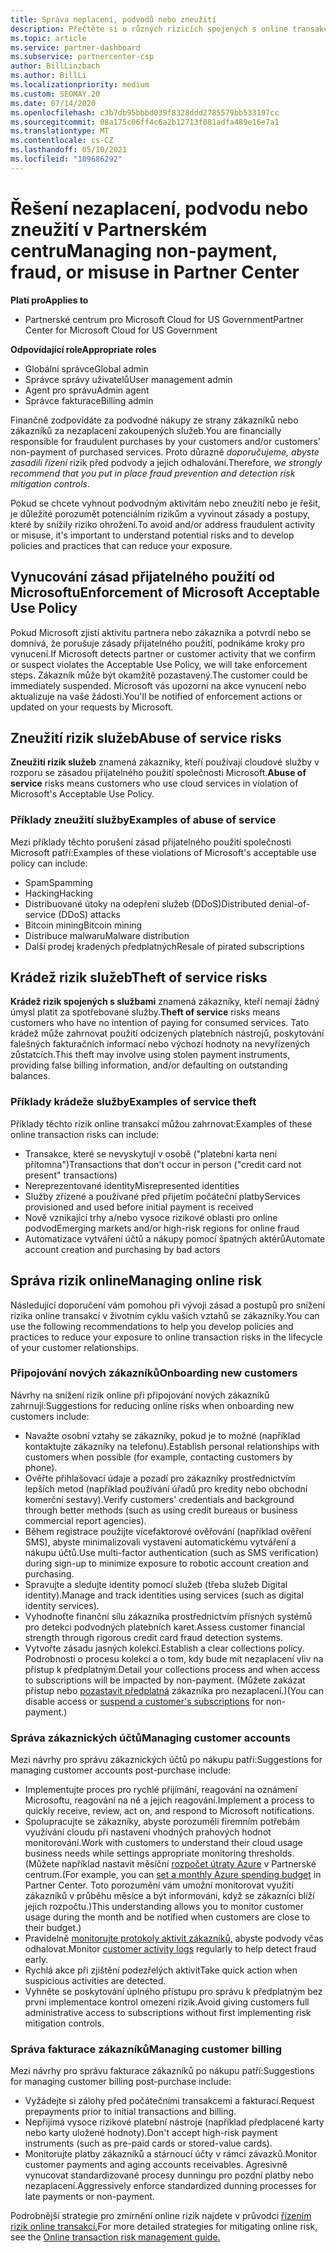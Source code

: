 ```yaml
---
title: Správa neplacení, podvodů nebo zneužití
description: Přečtěte si o různých rizicích spojených s online transakcemi a osvědčených postupech pro správu a zmírnění těchto rizik v Partnerské centrum.
ms.topic: article
ms.service: partner-dashboard
ms.subservice: partnercenter-csp
author: BillLinzbach
ms.author: BillLi
ms.localizationpriority: medium
ms.custom: SEOMAY.20
ms.date: 07/14/2020
ms.openlocfilehash: c3b7db95bbbd039f8328ddd2785579bb533197cc
ms.sourcegitcommit: 08a175c06ff4c6a2b12713f081adfa489e16e7a1
ms.translationtype: MT
ms.contentlocale: cs-CZ
ms.lasthandoff: 05/10/2021
ms.locfileid: "109686292"
---
```

# <a name="managing-non-payment-fraud-or-misuse-in-partner-center"></a><span data-ttu-id="f7c7f-103">Řešení nezaplacení, podvodu nebo zneužití v Partnerském centru</span><span class="sxs-lookup"><span data-stu-id="f7c7f-103">Managing non-payment, fraud, or misuse in Partner Center</span></span>

<span data-ttu-id="f7c7f-104">**Platí pro**</span><span class="sxs-lookup"><span data-stu-id="f7c7f-104">**Applies to**</span></span>

- <span data-ttu-id="f7c7f-105">Partnerské centrum pro Microsoft Cloud for US Government</span><span class="sxs-lookup"><span data-stu-id="f7c7f-105">Partner Center for Microsoft Cloud for US Government</span></span>

<span data-ttu-id="f7c7f-106">**Odpovídající role**</span><span class="sxs-lookup"><span data-stu-id="f7c7f-106">**Appropriate roles**</span></span>

- <span data-ttu-id="f7c7f-107">Globální správce</span><span class="sxs-lookup"><span data-stu-id="f7c7f-107">Global admin</span></span>
- <span data-ttu-id="f7c7f-108">Správce správy uživatelů</span><span class="sxs-lookup"><span data-stu-id="f7c7f-108">User management admin</span></span>
- <span data-ttu-id="f7c7f-109">Agent pro správu</span><span class="sxs-lookup"><span data-stu-id="f7c7f-109">Admin agent</span></span>
- <span data-ttu-id="f7c7f-110">Správce fakturace</span><span class="sxs-lookup"><span data-stu-id="f7c7f-110">Billing admin</span></span>

<span data-ttu-id="f7c7f-111">Finančně zodpovídáte za podvodné nákupy ze strany zákazníků nebo zákazníků za nezaplacení zakoupených služeb.</span><span class="sxs-lookup"><span data-stu-id="f7c7f-111">You are financially responsible for fraudulent purchases by your customers and/or customers' non-payment of purchased services.</span></span> <span data-ttu-id="f7c7f-112">Proto důrazně *doporučujeme, abyste zasadili řízení* rizik před podvody a jejich odhalování.</span><span class="sxs-lookup"><span data-stu-id="f7c7f-112">Therefore, *we strongly recommend that you put in place fraud prevention and detection risk mitigation controls*.</span></span>

<span data-ttu-id="f7c7f-113">Pokud se chcete vyhnout podvodným aktivitám nebo zneužití nebo je řešit, je důležité porozumět potenciálním rizikům a vyvinout zásady a postupy, které by snížily riziko ohrožení.</span><span class="sxs-lookup"><span data-stu-id="f7c7f-113">To avoid and/or address fraudulent activity or misuse, it's important to understand potential risks and to develop policies and practices that can reduce your exposure.</span></span>

## <a name="enforcement-of-microsoft-acceptable-use-policy"></a><span data-ttu-id="f7c7f-114">Vynucování zásad přijatelného použití od Microsoftu</span><span class="sxs-lookup"><span data-stu-id="f7c7f-114">Enforcement of Microsoft Acceptable Use Policy</span></span>

<span data-ttu-id="f7c7f-115">Pokud Microsoft zjistí aktivitu partnera nebo zákazníka a potvrdí nebo se domnívá, že porušuje zásady přijatelného použití, podnikáme kroky pro vynucení.</span><span class="sxs-lookup"><span data-stu-id="f7c7f-115">If Microsoft detects partner or customer activity that we confirm or suspect violates the Acceptable Use Policy, we will take enforcement steps.</span></span> <span data-ttu-id="f7c7f-116">Zákazník může být okamžitě pozastavený.</span><span class="sxs-lookup"><span data-stu-id="f7c7f-116">The customer could be immediately suspended.</span></span> <span data-ttu-id="f7c7f-117">Microsoft vás upozorní na akce vynucení nebo aktualizuje na vaše žádosti.</span><span class="sxs-lookup"><span data-stu-id="f7c7f-117">You'll be notified of enforcement actions or updated on your requests by Microsoft.</span></span>

## <a name="abuse-of-service-risks"></a><span data-ttu-id="f7c7f-118">Zneužití rizik služeb</span><span class="sxs-lookup"><span data-stu-id="f7c7f-118">Abuse of service risks</span></span>

<span data-ttu-id="f7c7f-119">**Zneužití rizik služeb** znamená zákazníky, kteří používají cloudové služby v rozporu se zásadou přijatelného použití společnosti Microsoft.</span><span class="sxs-lookup"><span data-stu-id="f7c7f-119">**Abuse of service** risks means customers who use cloud services in violation of Microsoft's Acceptable Use Policy.</span></span>

### <a name="examples-of-abuse-of-service"></a><span data-ttu-id="f7c7f-120">Příklady zneužití služby</span><span class="sxs-lookup"><span data-stu-id="f7c7f-120">Examples of abuse of service</span></span>

<span data-ttu-id="f7c7f-121">Mezi příklady těchto porušení zásad přijatelného použití společnosti Microsoft patří:</span><span class="sxs-lookup"><span data-stu-id="f7c7f-121">Examples of these violations of Microsoft's acceptable use policy can include:</span></span>

- <span data-ttu-id="f7c7f-122">Spam</span><span class="sxs-lookup"><span data-stu-id="f7c7f-122">Spamming</span></span>
- <span data-ttu-id="f7c7f-123">Hacking</span><span class="sxs-lookup"><span data-stu-id="f7c7f-123">Hacking</span></span>
- <span data-ttu-id="f7c7f-124">Distribuované útoky na odepření služeb (DDoS)</span><span class="sxs-lookup"><span data-stu-id="f7c7f-124">Distributed denial-of-service (DDoS) attacks</span></span>
- <span data-ttu-id="f7c7f-125">Bitcoin mining</span><span class="sxs-lookup"><span data-stu-id="f7c7f-125">Bitcoin mining</span></span>
- <span data-ttu-id="f7c7f-126">Distribuce malwaru</span><span class="sxs-lookup"><span data-stu-id="f7c7f-126">Malware distribution</span></span>
- <span data-ttu-id="f7c7f-127">Další prodej kradených předplatných</span><span class="sxs-lookup"><span data-stu-id="f7c7f-127">Resale of pirated subscriptions</span></span>

## <a name="theft-of-service-risks"></a><span data-ttu-id="f7c7f-128">Krádež rizik služeb</span><span class="sxs-lookup"><span data-stu-id="f7c7f-128">Theft of service risks</span></span>

<span data-ttu-id="f7c7f-129">**Krádež rizik spojených s službami** znamená zákazníky, kteří nemají žádný úmysl platit za spotřebované služby.</span><span class="sxs-lookup"><span data-stu-id="f7c7f-129">**Theft of service** risks means customers who have no intention of paying for consumed services.</span></span> <span data-ttu-id="f7c7f-130">Tato krádež může zahrnovat použití odcizených platebních nástrojů, poskytování falešných fakturačních informací nebo výchozí hodnoty na nevyřízených zůstatcích.</span><span class="sxs-lookup"><span data-stu-id="f7c7f-130">This theft may involve using stolen payment instruments, providing false billing information, and/or defaulting on outstanding balances.</span></span>

### <a name="examples-of-service-theft"></a><span data-ttu-id="f7c7f-131">Příklady krádeže služby</span><span class="sxs-lookup"><span data-stu-id="f7c7f-131">Examples of service theft</span></span>

<span data-ttu-id="f7c7f-132">Příklady těchto rizik online transakcí můžou zahrnovat:</span><span class="sxs-lookup"><span data-stu-id="f7c7f-132">Examples of these online transaction risks can include:</span></span>

- <span data-ttu-id="f7c7f-133">Transakce, které se nevyskytují v osobě ("platební karta není přítomna")</span><span class="sxs-lookup"><span data-stu-id="f7c7f-133">Transactions that don't occur in person ("credit card not present" transactions)</span></span>
- <span data-ttu-id="f7c7f-134">Nereprezentované identity</span><span class="sxs-lookup"><span data-stu-id="f7c7f-134">Misrepresented identities</span></span>
- <span data-ttu-id="f7c7f-135">Služby zřízené a používané před přijetím počáteční platby</span><span class="sxs-lookup"><span data-stu-id="f7c7f-135">Services provisioned and used before initial payment is received</span></span>
- <span data-ttu-id="f7c7f-136">Nově vznikající trhy a/nebo vysoce rizikové oblasti pro online podvod</span><span class="sxs-lookup"><span data-stu-id="f7c7f-136">Emerging markets and/or high-risk regions for online fraud</span></span>
- <span data-ttu-id="f7c7f-137">Automatizace vytváření účtů a nákupy pomocí špatných aktérů</span><span class="sxs-lookup"><span data-stu-id="f7c7f-137">Automate account creation and purchasing by bad actors</span></span>

## <a name="managing-online-risk"></a><span data-ttu-id="f7c7f-138">Správa rizik online</span><span class="sxs-lookup"><span data-stu-id="f7c7f-138">Managing online risk</span></span>

<span data-ttu-id="f7c7f-139">Následující doporučení vám pomohou při vývoji zásad a postupů pro snížení rizika online transakcí v životním cyklu vašich vztahů se zákazníky.</span><span class="sxs-lookup"><span data-stu-id="f7c7f-139">You can use the following recommendations to help you develop policies and practices to reduce your exposure to online transaction risks in the lifecycle of your customer relationships.</span></span>

### <a name="onboarding-new-customers"></a><span data-ttu-id="f7c7f-140">Připojování nových zákazníků</span><span class="sxs-lookup"><span data-stu-id="f7c7f-140">Onboarding new customers</span></span>

<span data-ttu-id="f7c7f-141">Návrhy na snížení rizik online při připojování nových zákazníků zahrnují:</span><span class="sxs-lookup"><span data-stu-id="f7c7f-141">Suggestions for reducing online risks when onboarding new customers include:</span></span>

- <span data-ttu-id="f7c7f-142">Navažte osobní vztahy se zákazníky, pokud je to možné (například kontaktujte zákazníky na telefonu).</span><span class="sxs-lookup"><span data-stu-id="f7c7f-142">Establish personal relationships with customers when possible (for example, contacting customers by phone).</span></span>
- <span data-ttu-id="f7c7f-143">Ověřte přihlašovací údaje a pozadí pro zákazníky prostřednictvím lepších metod (například používání úřadů pro kredity nebo obchodní komerční sestavy).</span><span class="sxs-lookup"><span data-stu-id="f7c7f-143">Verify customers' credentials and background through better methods (such as using credit bureaus or business commercial report agencies).</span></span>
- <span data-ttu-id="f7c7f-144">Během registrace použijte vícefaktorové ověřování (například ověření SMS), abyste minimalizovali vystavení automatickému vytváření a nákupu účtů.</span><span class="sxs-lookup"><span data-stu-id="f7c7f-144">Use multi-factor authentication (such as SMS verification) during sign-up to minimize exposure to robotic account creation and purchasing.</span></span>
- <span data-ttu-id="f7c7f-145">Spravujte a sledujte identity pomocí služeb (třeba služeb Digital identity).</span><span class="sxs-lookup"><span data-stu-id="f7c7f-145">Manage and track identities using services (such as digital identity services).</span></span>
- <span data-ttu-id="f7c7f-146">Vyhodnoťte finanční sílu zákazníka prostřednictvím přísných systémů pro detekci podvodných platebních karet.</span><span class="sxs-lookup"><span data-stu-id="f7c7f-146">Assess customer financial strength through rigorous credit card fraud detection systems.</span></span>
- <span data-ttu-id="f7c7f-147">Vytvořte zásadu jasných kolekcí.</span><span class="sxs-lookup"><span data-stu-id="f7c7f-147">Establish a clear collections policy.</span></span> <span data-ttu-id="f7c7f-148">Podrobnosti o procesu kolekcí a o tom, kdy bude mít nezaplacení vliv na přístup k předplatným.</span><span class="sxs-lookup"><span data-stu-id="f7c7f-148">Detail your collections process and when access to subscriptions will be impacted by non-payment.</span></span> <span data-ttu-id="f7c7f-149">(Můžete zakázat přístup nebo [pozastavit předplatná](create-a-new-subscription.md#suspend-a-subscription) zákazníka pro nezaplacení.)</span><span class="sxs-lookup"><span data-stu-id="f7c7f-149">(You can disable access or [suspend a customer's subscriptions](create-a-new-subscription.md#suspend-a-subscription) for non-payment.)</span></span>

### <a name="managing-customer-accounts"></a><span data-ttu-id="f7c7f-150">Správa zákaznických účtů</span><span class="sxs-lookup"><span data-stu-id="f7c7f-150">Managing customer accounts</span></span>

<span data-ttu-id="f7c7f-151">Mezi návrhy pro správu zákaznických účtů po nákupu patří:</span><span class="sxs-lookup"><span data-stu-id="f7c7f-151">Suggestions for managing customer accounts post-purchase include:</span></span>

- <span data-ttu-id="f7c7f-152">Implementujte proces pro rychlé přijímání, reagování na oznámení Microsoftu, reagování na ně a jejich reagování.</span><span class="sxs-lookup"><span data-stu-id="f7c7f-152">Implement a process to quickly receive, review, act on, and respond to Microsoft notifications.</span></span>
- <span data-ttu-id="f7c7f-153">Spolupracujte se zákazníky, abyste porozuměli firemním potřebám využívání cloudu při nastavení vhodných prahových hodnot monitorování.</span><span class="sxs-lookup"><span data-stu-id="f7c7f-153">Work with customers to understand their cloud usage business needs while settings appropriate monitoring thresholds.</span></span> <span data-ttu-id="f7c7f-154">(Můžete například nastavit měsíční [rozpočet útraty Azure](set-an-azure-spending-budget-for-your-customers.md) v Partnerské centrum.</span><span class="sxs-lookup"><span data-stu-id="f7c7f-154">(For example, you can [set a monthly Azure spending budget](set-an-azure-spending-budget-for-your-customers.md) in Partner Center.</span></span> <span data-ttu-id="f7c7f-155">Toto porozumění vám umožní monitorovat využití zákazníků v průběhu měsíce a být informováni, když se zákazníci blíží jejich rozpočtu.)</span><span class="sxs-lookup"><span data-stu-id="f7c7f-155">This understanding allows you to monitor customer usage during the month and be notified when customers are close to their budget.)</span></span>
- <span data-ttu-id="f7c7f-156">Pravidelně [monitorujte protokoly aktivit zákazníků,](activity-logs.md) abyste podvody včas odhalovat.</span><span class="sxs-lookup"><span data-stu-id="f7c7f-156">Monitor [customer activity logs](activity-logs.md) regularly to help detect fraud early.</span></span>
- <span data-ttu-id="f7c7f-157">Rychlá akce při zjištění podezřelých aktivit</span><span class="sxs-lookup"><span data-stu-id="f7c7f-157">Take quick action when suspicious activities are detected.</span></span>
- <span data-ttu-id="f7c7f-158">Vyhněte se poskytování úplného přístupu pro správu k předplatným bez první implementace kontrol omezení rizik.</span><span class="sxs-lookup"><span data-stu-id="f7c7f-158">Avoid giving customers full administrative access to subscriptions without first implementing risk mitigation controls.</span></span>

### <a name="managing-customer-billing"></a><span data-ttu-id="f7c7f-159">Správa fakturace zákazníků</span><span class="sxs-lookup"><span data-stu-id="f7c7f-159">Managing customer billing</span></span>

<span data-ttu-id="f7c7f-160">Mezi návrhy pro správu fakturace zákazníků po nákupu patří:</span><span class="sxs-lookup"><span data-stu-id="f7c7f-160">Suggestions for managing customer billing post-purchase include:</span></span>

- <span data-ttu-id="f7c7f-161">Vyžádejte si zálohy před počátečními transakcemi a fakturací.</span><span class="sxs-lookup"><span data-stu-id="f7c7f-161">Request prepayments prior to initial transactions and billing.</span></span>
- <span data-ttu-id="f7c7f-162">Nepřijímá vysoce rizikové platební nástroje (například předplacené karty nebo karty uložené hodnoty).</span><span class="sxs-lookup"><span data-stu-id="f7c7f-162">Don't accept high-risk payment instruments (such as pre-paid cards or stored-value cards).</span></span>
- <span data-ttu-id="f7c7f-163">Monitorujte platby zákazníků a stárnoucí účty v rámci závazků.</span><span class="sxs-lookup"><span data-stu-id="f7c7f-163">Monitor customer payments and aging accounts receivables.</span></span> <span data-ttu-id="f7c7f-164">Agresivně vynucovat standardizované procesy dunningu pro pozdní platby nebo nezaplacení.</span><span class="sxs-lookup"><span data-stu-id="f7c7f-164">Aggressively enforce standardized dunning processes for late payments or non-payment.</span></span>

<span data-ttu-id="f7c7f-165">Podrobnější strategie pro zmírnění online rizik najdete v průvodci [řízením rizik online transakcí.](https://query.prod.cms.rt.microsoft.com/cms/api/am/binary/RE4Bhtt)</span><span class="sxs-lookup"><span data-stu-id="f7c7f-165">For more detailed strategies for mitigating online risk, see the [Online transaction risk management guide.](https://query.prod.cms.rt.microsoft.com/cms/api/am/binary/RE4Bhtt)</span></span>
